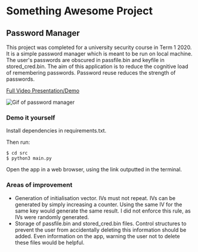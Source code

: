 # Something Awesome Project
## Password Manager

This project was completed for a university security course in Term 1 2020. It is a simple password manager which is meant to be run on local machine. The user's passwords are obscured in passfile.bin and keyfile in stored_cred.bin. The aim of this application is to reduce the cognitive load of remembering passwords. Password reuse reduces the strength of passwords.

[Full Video Presentation/Demo](https://www.youtube.com/watch?v=t5jBWQpcXDs)

![Gif of password manager](https://github.com/joanne-li/passmanager/passman.gif)

### Demo it yourself

Install dependencies in requirements.txt.

Then run:
```
$ cd src
$ python3 main.py
```
Open the app in a web browser, using the link outputted in the terminal.

### Areas of improvement

- Generation of initialisation vector. IVs must not repeat. IVs can be generated by simply increasing a counter. Using the same IV for the same key would generate the same result. I did not enforce this rule, as IVs were randomly generated.
- Storage of passfile.bin and stored_cred.bin files. Control structures to prevent the user from accidentally deleting this information should be added. Even information on the app, warning the user not to delete these files would be helpful.
